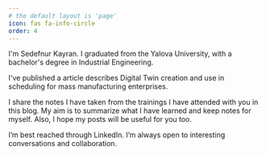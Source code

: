 ```yaml
---
# the default layout is 'page'
icon: fas fa-info-circle
order: 4
---
```


I'm Sedefnur Kayran. I graduated from the Yalova University, with a bachelor's degree in Industrial Engineering.

I've published a article describes Digital Twin creation and use in scheduling for mass manufacturing enterprises.

I share the notes I have taken from the trainings I have attended with you in this blog. My aim is to summarize what I have learned and keep notes for myself. Also, I hope my posts will be useful for you too.

<!-- (/assets/img/personal/sedef_petra.jpeg)  -->

 <!-- <img src="~/assets/img/personal/sedef_petra.jpeg"> -->


I’m best reached through LinkedIn. I’m always open to interesting conversations and collaboration. 
<!-- (https://www.linkedin.com/in/sedefnurkayran/) 
(https://www.yalova.edu.tr/)
(https://dergipark.org.tr/tr/pub/jeps/issue/70655/1068970)
-->